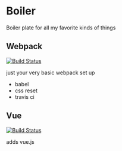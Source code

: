 # Boiler
Boiler plate for all my favorite kinds of things

## Webpack
[![Build Status](https://travis-ci.org/trevorsargent/boiler.svg?branch=webpack)](https://travis-ci.org/trevorsargent/boiler)   

just your very basic webpack set up
- babel
- css reset
- travis ci

## Vue
[![Build Status](https://travis-ci.org/trevorsargent/boiler.svg?branch=vue)](https://travis-ci.org/trevorsargent/boiler)   

adds vue.js
